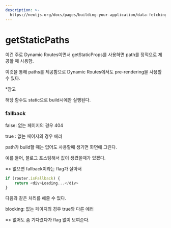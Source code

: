 ```yaml
---
description: >-
  https://nextjs.org/docs/pages/building-your-application/data-fetching/get-static-paths
---
```


# getStaticPaths

이건 주로 Dynamic Routes이면서  getStaticProps를 사용하면 path를 정적으로 제공할 때 사용함.

이것을 통해 paths를 제공함으로 Dynamic Routes에서도 pre-rendering을 사용할 수 있다.

\*참고

해당 함수도 static으로 build시에만 실행된다.

### fallback

false: 없는 페이지의 경우 404

true : 없는 페이지의 경우 에러

path가 build할 때는 없어도 사용할때 생기면 화면에 그린다.

예를 들어, 블로그 포스팅해서 값이 생겼을때가 있겠다.



\=> 없으면 fallback이라는 flag가 살아서&#x20;

```javascript
if (router.isFallback) {
    return <div>Loading...</div>
}
```

다음과 같은 처리를 해줄 수 있다.

blocking: 없는 페이지의 경우 true와 다른 에러

\=> 없어도 좀 기다렸다가 flag 없이 보여준다.



